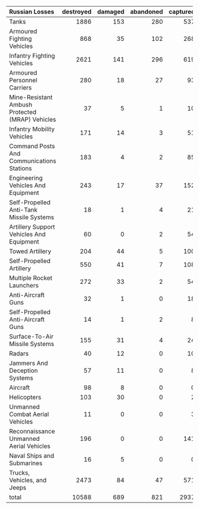 | Russian Losses                                   |   destroyed |   damaged |   abandoned |   captured |   total |
|:-------------------------------------------------|------------:|----------:|------------:|-----------:|--------:|
| Tanks                                            |        1886 |       153 |         280 |        537 |    2856 |
| Armoured Fighting Vehicles                       |         868 |        35 |         102 |        268 |    1273 |
| Infantry Fighting Vehicles                       |        2621 |       141 |         296 |        619 |    3677 |
| Armoured Personnel Carriers                      |         280 |        18 |          27 |         93 |     418 |
| Mine-Resistant Ambush Protected  (MRAP) Vehicles |          37 |         5 |           1 |         10 |      53 |
| Infantry Mobility Vehicles                       |         171 |        14 |           3 |         51 |     239 |
| Command Posts And Communications Stations        |         183 |         4 |           2 |         85 |     274 |
| Engineering Vehicles And Equipment               |         243 |        17 |          37 |        152 |     449 |
| Self-Propelled Anti-Tank Missile Systems         |          18 |         1 |           4 |         21 |      44 |
| Artillery Support Vehicles And Equipment         |          60 |         0 |           2 |         54 |     116 |
| Towed Artillery                                  |         204 |        44 |           5 |        100 |     353 |
| Self-Propelled Artillery                         |         550 |        41 |           7 |        108 |     706 |
| Multiple Rocket Launchers                        |         272 |        33 |           2 |         54 |     361 |
| Anti-Aircraft Guns                               |          32 |         1 |           0 |         18 |      51 |
| Self-Propelled Anti-Aircraft Guns                |          14 |         1 |           2 |          8 |      25 |
| Surface-To-Air Missile Systems                   |         155 |        31 |           4 |         24 |     214 |
| Radars                                           |          40 |        12 |           0 |         10 |      62 |
| Jammers And Deception Systems                    |          57 |        11 |           0 |          8 |      76 |
| Aircraft                                         |          98 |         8 |           0 |          0 |     106 |
| Helicopters                                      |         103 |        30 |           0 |          2 |     135 |
| Unmanned Combat Aerial Vehicles                  |          11 |         0 |           0 |          3 |      14 |
| Reconnaissance Unmanned Aerial Vehicles          |         196 |         0 |           0 |        141 |     337 |
| Naval Ships and Submarines                       |          16 |         5 |           0 |          0 |      21 |
| Trucks, Vehicles, and Jeeps                      |        2473 |        84 |          47 |        571 |    3175 |
| total                                            |       10588 |       689 |         821 |       2937 |   15035 |